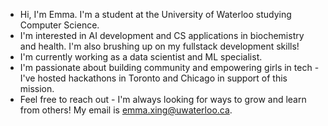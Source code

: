 - Hi, I'm Emma. I'm a student at the University of Waterloo studying Computer Science.
- I'm interested in AI development and CS applications in biochemistry and health. I'm also brushing up on my fullstack development skills!
- I'm currently working as a data scientist and ML specialist.
- I'm passionate about building community and empowering girls in tech - I've hosted hackathons in Toronto and Chicago in support of this mission.
- Feel free to reach out - I'm always looking for ways to grow and learn from others! My email is emma.xing@uwaterloo.ca.
<!---
emma-x1/emma-x1 is a ✨ special ✨ repository because its `README.md` (this file) appears on your GitHub profile.
You can click the Preview link to take a look at your changes.
--->
